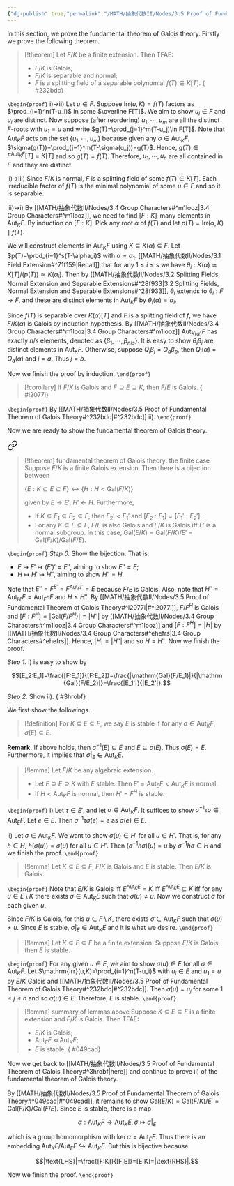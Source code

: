 ```yaml
---
{"dg-publish":true,"permalink":"/MATH/抽象代数II/Nodes/3.5 Proof of Fundamental Theorem of Galois Theory/","dgPassFrontmatter":true}
---
```



In this section, we prove the fundamental theorem of Galois theory. Firstly we prove the following theorem.

> [!theorem]
> Let $F/K$ be a finite extension. Then TFAE:
> - $F/K$ is Galois;
> - $F/K$ is separable and normal;
> - $F$ is a splitting field of a separable polynomial $f(T)\in K[T]$. 
{ #232bdc}


`\begin{proof}`
i)->ii) Let $u\in F$. Suppose $\mathrm{Irr}(u,K)=f(T)$ factors as $\prod_{i=1}^n(T-u_i)$ in some $\overline F[T]$. We aim to show $u_i\in F$ and $u_i$ are distinct. Now suppose (after reordering) $u_1,\cdots,u_m$ are all the distinct $F$-roots with $u_1=u$ and write $g(T)=\prod_{j=1}^m(T-u_j)\in F[T]$. Note that $\mathrm{Aut}_KF$ acts on the set $\{u_1,\cdots,u_m\}$ because given any $\sigma\in\mathrm{Aut}_KF$, $\sigma(g(T))=\prod_{j=1}^m(T-\sigma(u_j))=g(T)$. Hence, $g(T)\in F^{\mathrm{Aut}_KF}[T]=K[T]$ and so $g(T)=f(T)$. Therefore, $u_1,\cdots,u_n$ are all contained in $F$ and they are distinct.

ii)->iii) Since $F/K$ is normal, $F$ is a splitting field of some $f(T)\in K[T]$. Each irreducible factor of $f(T)$ is the minimal polynomial of some $u\in F$ and so it is separable.

iii)->i) By [[MATH/抽象代数II/Nodes/3.4 Group Characters#^m1looz\|3.4 Group Characters#^m1looz]], we need to find $[F:K]$-many elements in $\mathrm{Aut}_KF$. By induction on $[F:K]$. Pick any root $\alpha$ of $f(T)$ and let $p(T)=\mathrm{Irr}(\alpha,K)\mid f(T)$. 

We will construct elements in $\mathrm{Aut}_KF$ using $K\subseteq K(\alpha)\subseteq F$. Let $p(T)=\prod_{i=1}^s(T-\alpha_i)$ with $\alpha=\alpha_1$. [[MATH/抽象代数II/Nodes/3.1 Field Extension#^71f159\|Recall]] that for any $1\leqslant i\leqslant s$ we have $\theta_i:K(\alpha)\simeq K[T]/(p(T))\simeq K(\alpha_i)$. Then by [[MATH/抽象代数II/Nodes/3.2 Splitting Fields, Normal Extension and Separable Extensions#^28f933\|3.2 Splitting Fields, Normal Extension and Separable Extensions#^28f933]], $\theta_i$ extends to $\theta_i:F\to F$, and these are distinct elements in $\mathrm{Aut}_KF$ by $\theta_i(\alpha)=\alpha_i$. 

Since $f(T)$ is separable over $K(\alpha)[T]$ and $F$ is a splitting field of $f$, we have $F/K(\alpha)$ is Galois by induction hypothesis. By [[MATH/抽象代数II/Nodes/3.4 Group Characters#^m1looz\|3.4 Group Characters#^m1looz]] $\mathrm{Aut}_{K(\alpha)}F$ has exactly $n/s$ elements, denoted as $\{\beta_1,\cdots,\beta_{n/s}\}$. It is easy to show $\theta_i\beta_j$ are distinct elements in $\mathrm{Aut}_KF$. Otherwise, suppose $Q_i\beta_j=Q_a\beta_b$, then $Q_i(\alpha)=Q_a(\alpha)$ and $i=a$. Thus $j=b$. 

Now we finish the proof by induction.
`\end{proof}`


> [!corollary]
> If $F/K$ is Galois and $F\supseteq E\supseteq K$, then $F/E$ is Galois. 
{ #l2077i}


`\begin{proof}`
By [[MATH/抽象代数II/Nodes/3.5 Proof of Fundamental Theorem of Galois Theory#^232bdc\|#^232bdc]] ii).
`\end{proof}`


Now we are ready to show the fundamental theorem of Galois theory.


<div class="transclusion internal-embed is-loaded"><a class="markdown-embed-link" href="/math/ii/nodes/3-3-galois-extension/#pmz37u" aria-label="Open link"><svg xmlns="http://www.w3.org/2000/svg" width="24" height="24" viewBox="0 0 24 24" fill="none" stroke="currentColor" stroke-width="2" stroke-linecap="round" stroke-linejoin="round" class="svg-icon lucide-link"><path d="M10 13a5 5 0 0 0 7.54.54l3-3a5 5 0 0 0-7.07-7.07l-1.72 1.71"></path><path d="M14 11a5 5 0 0 0-7.54-.54l-3 3a5 5 0 0 0 7.07 7.07l1.71-1.71"></path></svg></a><div class="markdown-embed">



> [!theorem] fundamental theorem of Galois theory: the finite case
> Suppose $F/K$ is a finite Galois extension. Then there is a bijection between 
> 
> $\{E:K\subseteq E\subseteq F\}\longleftrightarrow \{H:H<\mathrm{Gal}(F/K)\}$
> 
> given by $E\to E'$, $H'\gets H$. Furthermore,
> - If $K\subseteq E_1\subseteq E_2\subseteq F$, then $E_2'<E_1'$ and $[E_2:E_1]=[E_1':E_2']$.
> - For any $K\subseteq E\subseteq F$, $F/E$ is also Galois and $E/K$ is Galois iff $E'$ is a normal subgroup. In this case, $\mathrm{Gal}(E/K)=\mathrm{Gal}(F/K)/E'=\mathrm{Gal}(F/K)/\mathrm{Gal}(F/E)$. 

</div></div>


`\begin{proof}`
*Step 0.* Show the bijection. That is:
- $E\mapsto E'\mapsto (E')'=E''$, aiming to show $E''=E$;
- $H\mapsto H'\mapsto H''$, aiming to show $H''=H$.

Note that $E''=F^{E'}=F^{\mathrm{Aut}_EF}=E$ because $F/E$ is Galois. Also, note that $H''=\mathrm{Aut}_{H'}F=\mathrm{Aut}_{F^H}F$ and $H\leqslant H''$. By [[MATH/抽象代数II/Nodes/3.5 Proof of Fundamental Theorem of Galois Theory#^l2077i\|#^l2077i]], $F/F^H$ is Galois and $[F:F^H]=|\mathrm{Gal}(F/F^H)|=|H''|$ by [[MATH/抽象代数II/Nodes/3.4 Group Characters#^m1looz\|3.4 Group Characters#^m1looz]] and $[F:F^H]=|H|$ by [[MATH/抽象代数II/Nodes/3.4 Group Characters#^ehefrs\|3.4 Group Characters#^ehefrs]]. Hence, $|H|=|H''|$ and so $H=H''$. Now we finish the proof.

*Step 1.* i) is easy to show by

$$[E_2:E_1]=\frac{[F:E_1]}{[F:E_2]}=\frac{|\mathrm{Gal}(F/E_1)|}{|\mathrm {Gal}(F/E_2)|}=\frac{|E_1'|}{|E_2'|}.$$

*Step 2.* Show ii).
{ #3hrobf}


We first show the followings.

> [!definition]
> For $K\subseteq E\subseteq F$, we say $E$ is stable if for any $\sigma\in\mathrm{Aut}_KF$, $\sigma(E)\subseteq E$. 

**Remark.** If above holds, then $\sigma^{-1}(E)\subseteq E$ and $E\subseteq \sigma(E)$. Thus $\sigma(E)=E$. Furthermore, it implies that $\sigma|_E\in\mathrm{Aut}_KE$. 

> [!lemma]
> Let $F/K$ be any algebraic extension. 
> - Let $F\supseteq E\supseteq K$ with $E$ stable. Then $E'=\mathrm{Aut}_EF<\mathrm{Aut}_KF$ is normal.
> - If $H<\mathrm{Aut}_KF$ is normal, then $H'=F^H$ is stable.

`\begin{proof}`
i) Let $\tau\in E'$, and let $\sigma\in \mathrm{Aut}_KF$. It suffices to show $\sigma^{-1}\tau\sigma\in\mathrm{Aut}_EF$. Let $e\in E$. Then $\sigma^{-1}\tau\sigma(e)=e$ as $\sigma(e)\in E$. 

ii) Let $\sigma\in\mathrm{Aut}_KF$. We want to show $\sigma(u)\in H'$ for all $u\in H'$. That is, for any $h\in H$, $h(\sigma(u))=\sigma(u)$ for all $u\in H'$. Then $(\sigma^{-1}h\sigma)(u)=u$ by $\sigma^{-1}h\sigma\in H$ and we finish the proof.
`\end{proof}`


> [!lemma]
> Let $K\subseteq E\subseteq F$, $F/K$ is Galois and $E$ is stable. Then $E/K$ is Galois.

`\begin{proof}`
Note that $E/K$ is Galois iff $E^{\mathrm{Aut}_KE}=K$ iff $E^{\mathrm{Aut}_KE}\subseteq K$ iff for any $u\in E\setminus K$ there exists $\sigma\in\mathrm{Aut}_KE$ such that $\sigma(u)\neq u$. Now we construct $\sigma$ for each given $u$.

Since $F/K$ is Galois, for this $u\in F\setminus K$, there exists $\widetilde\sigma\in \mathrm{Aut}_KF$ such that $\widetilde \sigma(u)\neq u$. Since $E$ is stable, $\widetilde\sigma|_E\in\mathrm{Aut}_KE$ and it is what we desire.
`\end{proof}`


> [!lemma]
> Let $K\subseteq E\subseteq F$ be a finite extension. Suppose $E/K$ is Galois, then $E$ is stable.

`\begin{proof}`
For any given $u\in E$, we aim to show $\sigma(u)\in E$ for all $\sigma\in\mathrm{Aut}_KF$. Let $\mathrm{Irr}(u,K)=\prod_{i=1}^n(T-u_i)$ with $u_i\in E$ and $u_1=u$ by $E/K$ Galois and [[MATH/抽象代数II/Nodes/3.5 Proof of Fundamental Theorem of Galois Theory#^232bdc\|#^232bdc]]. Then $\sigma(u)=u_j$ for some $1\leqslant j\leqslant n$ and so $\sigma(u)\in E$. Therefore, $E$ is stable.
`\end{proof}`


> [!lemma] summary of lemmas above
> Suppose $K\subseteq E\subseteq F$ is a finite extension and $F/K$ is Galois. Then TFAE:
> - $E/K$ is Galois;
> - $\mathrm{Aut}_EF\lhd\mathrm{Aut}_KF$;
> - $E$ is stable.
{ #049cad}


Now we get back to [[MATH/抽象代数II/Nodes/3.5 Proof of Fundamental Theorem of Galois Theory#^3hrobf\|here]] and continue to prove ii) of the fundamental theorem of Galois theory. 

By [[MATH/抽象代数II/Nodes/3.5 Proof of Fundamental Theorem of Galois Theory#^049cad\|#^049cad]], it remains to show $\mathrm{Gal}(E/K)=\mathrm{Gal}(F/K)/E'=\mathrm{Gal}(F/K)/\mathrm{Gal}(F/E)$. Since $E$ is stable, there is a map 

$$\alpha:\mathrm{Aut} _KF\to\mathrm{Aut} _KE,\sigma\mapsto\sigma|_E$$

which is a group homomorphism with $\ker \alpha=\mathrm{Aut}_EF$. Thus there is an embedding $\mathrm{Aut}_KF/\mathrm{Aut}_EF\hookrightarrow \mathrm{Aut}_KE$. But this is bijective because 

$$|\text{LHS}|=\frac{[F:K]}{[F:E]}=[E:K]=|\text{RHS}|.$$

Now we finish the proof.
`\end{proof}`
